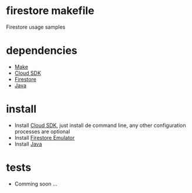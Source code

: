 # firestore makefile
Firestore usage samples

# dependencies
- [Make](https://www.gnu.org/software/make/)
- [Cloud SDK](https://cloud.google.com/sdk)
- [Firestore](https://firebase.google.com/docs/firestore)
- [Java](http://java.com)


# install
- Install [Cloud SDK](https://cloud.google.com/sdk/docs/quickstarts), just install de command line, any other configuration processes are optional
- Install [Firestore Emulator](https://cloud.google.com/sdk/gcloud/reference/beta/emulators/firestore/)
- Install [Java](https://www.java.com/en/download/help/index_installing.xml)

# tests
- Comming soon ...
